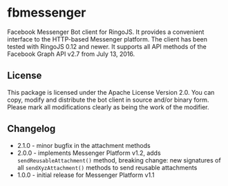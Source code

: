 # fbmessenger

Facebook Messenger Bot client for RingoJS. It provides a convenient
interface to the HTTP-based Messenger platform. The client has been
tested with RingoJS 0.12 and newer. It supports all API methods of the
Facebook Graph API v2.7 from July 13, 2016.

## License

This package is licensed under the Apache License Version 2.0. You can
copy, modify and distribute the bot client in source and/or binary form.
Please mark all modifications clearly as being the work of the modifier.

## Changelog

- 2.1.0 - minor bugfix in the attachment methods
- 2.0.0 - implements Messenger Platform v1.2, adds `sendReusableAttachment()` method, breaking change: new signatures of all  `sendXyzAttachment()` methods to send reusable attachments
- 1.0.0 - initial release for Messenger Platform v1.1
